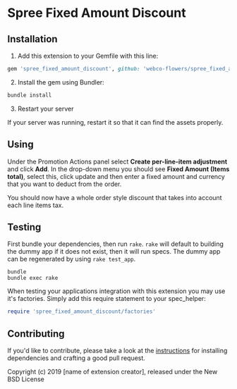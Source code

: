 # Spree Fixed Amount Discount

## Installation

1. Add this extension to your Gemfile with this line:
  ```ruby
  gem 'spree_fixed_amount_discount', github: 'webco-flowers/spree_fixed_amount_discount'
  ```

2. Install the gem using Bundler:
  ```ruby
  bundle install
  ```

3. Restart your server

  If your server was running, restart it so that it can find the assets properly.

## Using

Under the Promotion Actions panel select **Create per-line-item adjustment** and click **Add**. In the drop-down menu you should see **Fixed Amount (Items total)**, select this, click update and then enter a fixed amount and currency that you want to deduct from the order.

You should now have a whole order style discount that takes into account each line items tax.

## Testing

First bundle your dependencies, then run `rake`. `rake` will default to building the dummy app if it does not exist, then it will run specs. The dummy app can be regenerated by using `rake test_app`.

```shell
bundle
bundle exec rake
```

When testing your applications integration with this extension you may use it's factories.
Simply add this require statement to your spec_helper:

```ruby
require 'spree_fixed_amount_discount/factories'
```


## Contributing

If you'd like to contribute, please take a look at the
[instructions](CONTRIBUTING.md) for installing dependencies and crafting a good
pull request.

Copyright (c) 2019 [name of extension creator], released under the New BSD License
